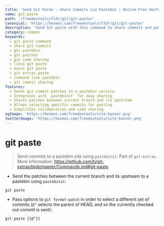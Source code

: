 ```yaml
---
title: 'Send Git Paste - Share Commits via Pastebin | Online Free DevTools by Hexmos'
name: git-paste
path: '/freedevtools/tldr/git/git-paste/'
canonical: 'https://hexmos.com/freedevtools/tldr/git/git-paste/'
description: 'Send Git paste with this command to share commits and patches via pastebin services. Simplify code sharing and collaboration. Free online tool, no registration required.'
category: common
keywords:
  - git paste command
  - share git commits
  - git pastebin
  - git patches
  - git code sharing
  - linux git paste
  - macos git paste
  - git extras paste
  - command line pastebin
  - git commit sharing
features:
  - Sends git commit patches to a pastebin service
  - Integrates with `pastebinit` for easy sharing
  - Shares patches between current branch and its upstream
  - Allows selecting specific commits for pasting
  - Simplifies collaboration and code sharing
ogImage: 'https://hexmos.com/freedevtools/site-banner.png'
twitterImage: 'https://hexmos.com/freedevtools/site-banner.png'
---
```


# git paste

> Send commits to a pastebin site using `pastebinit`.
> Part of `git-extras`.
> More information: <https://github.com/tj/git-extras/blob/master/Commands.md#git-paste>.

- Send the patches between the current branch and its upstream to a pastebin using `pastebinit`:

`git paste`

- Pass options to `git format-patch` in order to select a different set of commits (`@^` selects the parent of HEAD, and so the currently checked out commit is sent):

`git paste {{@^}}`
